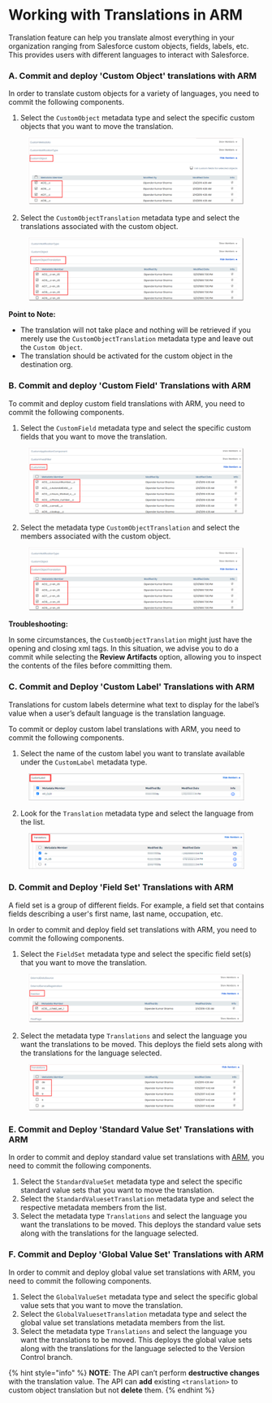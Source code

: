 # Working with Translations in ARM

Translation feature can help you translate almost everything in your organization ranging from Salesforce custom objects, fields, labels, etc. This provides users with different languages to interact with Salesforce.

### A. Commit and deploy 'Custom Object' translations with ARM <a href="#a-commit-and-deploy-custom-object-translations-with-arm" id="a-commit-and-deploy-custom-object-translations-with-arm"></a>

In order to translate custom objects for a variety of languages, you need to commit the following components.

1. Select the `CustomObject` metadata type and select the specific custom objects that you want to move the translation.

<figure><img src="../../../../.gitbook/assets/image (2) (1) (1) (1) (1) (1) (1) (1) (1) (1) (1) (1) (1) (1) (1) (1) (1) (1) (1) (1) (1) (1) (1) (1) (1) (1) (1) (1) (1) (1) (1) (1) (1) (1) (1) (1).png" alt=""><figcaption></figcaption></figure>

2. Select the `CustomObjectTranslation` metadata type and select the translations associated with the custom object.

<figure><img src="../../../../.gitbook/assets/image (3) (1) (1) (1) (1) (1) (1) (1) (1) (1) (1) (1) (1) (1) (1) (1) (1) (1) (1) (1) (1) (1) (1) (1) (1) (1) (1) (1) (1) (1) (1).png" alt=""><figcaption></figcaption></figure>

**Point to Note:**

* The translation will not take place and nothing will be retrieved if you merely use the `CustomObjectTranslation` metadata type and leave out the `Custom Object`.
* The translation should be activated for the custom object in the destination org.

### B. Commit and deploy 'Custom Field' Translations with ARM <a href="#b-commit-and-deploy-custom-field-translations-with-arm" id="b-commit-and-deploy-custom-field-translations-with-arm"></a>

To commit and deploy custom field translations with ARM, you need to commit the following components.

1. Select the `CustomField` metadata type and select the specific custom fields that you want to move the translation.

<figure><img src="../../../../.gitbook/assets/image (4) (1) (1) (1) (1) (1) (1) (1) (1) (1) (1) (1) (1) (1) (1) (1) (1) (1) (1) (1) (1) (1) (1) (1) (1) (1) (1).png" alt=""><figcaption></figcaption></figure>

2. Select the metadata type `CustomObjectTranslation` and select the members associated with the custom object.

<figure><img src="../../../../.gitbook/assets/image (5) (1) (1) (1) (1) (1) (1) (1) (1) (1) (1) (1) (1) (1) (1) (1) (1) (1) (1) (1) (1) (1) (1) (1) (1) (1) (1) (1).png" alt=""><figcaption></figcaption></figure>

**Troubleshooting:**

In some circumstances, the `CustomObjectTranslation` might just have the opening and closing xml tags. In this situation, we advise you to do a commit while selecting the **Review Artifacts** option, allowing you to inspect the contents of the files before committing them.

### C. Commit and Deploy 'Custom Label' Translations with ARM <a href="#c-commit-and-deploy-custom-label-translations-with-arm" id="c-commit-and-deploy-custom-label-translations-with-arm"></a>

Translations for custom labels determine what text to display for the label’s value when a user’s default language is the translation language.

To commit or deploy custom label translations with ARM, you need to commit the following components.

1. Select the name of the custom label you want to translate available under the `CustomLabel` metadata type.

<figure><img src="../../../../.gitbook/assets/image (6) (1) (1) (1) (1) (1) (1) (1) (1) (1) (1) (1) (1) (1) (1) (1) (1) (1) (1) (1) (1) (1) (1) (1).png" alt=""><figcaption></figcaption></figure>

2. Look for the `Translation` metadata type and select the language from the list.

<figure><img src="../../../../.gitbook/assets/image (7) (1) (1) (1) (1) (1) (1) (1) (1) (1) (1) (1) (1) (1) (1) (1) (1) (1) (1) (1) (1) (1).png" alt=""><figcaption></figcaption></figure>

### D. Commit and Deploy 'Field Set' Translations with ARM <a href="#d-commit-and-deploy-field-set-translations-with-arm" id="d-commit-and-deploy-field-set-translations-with-arm"></a>

A field set is a group of different fields. For example, a field set that contains fields describing a user's first name, last name, occupation, etc.

In order to commit and deploy field set translations with ARM, you need to commit the following components.

1. Select the `FieldSet` metadata type and select the specific field set(s) that you want to move the translation.

<figure><img src="../../../../.gitbook/assets/image (8) (1) (1) (1) (1) (1) (1) (1) (1) (1) (1) (1) (1) (1) (1) (1) (1) (1) (1) (1) (1) (1).png" alt=""><figcaption></figcaption></figure>

2. Select the metadata type `Translations` and select the language you want the translations to be moved. This deploys the field sets along with the translations for the language selected.

<figure><img src="../../../../.gitbook/assets/image (9) (1) (1) (1) (1) (1) (1) (1) (1) (1) (1) (1) (1) (1) (1) (1) (1) (1) (1) (1).png" alt=""><figcaption></figcaption></figure>

### E. Commit and Deploy 'Standard Value Set' Translations with ARM <a href="#e-commit-and-deploy-standard-value-set-translations-with-arm" id="e-commit-and-deploy-standard-value-set-translations-with-arm"></a>

In order to commit and deploy standard value set translations with [ARM](https://www.autorabit.com/products/automated-release-management/), you need to commit the following components.

1. Select the `StandardValueSet` metadata type and select the specific standard value sets that you want to move the translation.
2. Select the `StandardValuesetTranslation` metadata type and select the respective metadata members from the list.
3. Select the metadata type `Translations` and select the language you want the translations to be moved. This deploys the standard value sets along with the translations for the language selected.

### F. Commit and Deploy 'Global Value Set' Translations with ARM <a href="#f-commit-and-deploy-global-value-set-translations-with-arm" id="f-commit-and-deploy-global-value-set-translations-with-arm"></a>

In order to commit and deploy global value set translations with ARM, you need to commit the following components.

1. Select the `GlobalValueSet` metadata type and select the specific global value sets that you want to move the translation.
2. Select the `GlobalValuesetTranslation` metadata type and select the global value set translations metadata members from the list.
3. Select the metadata type `Translations` and select the language you want the translations to be moved. This deploys the global value sets along with the translations for the language selected to the Version Control branch.



{% hint style="info" %}
**NOTE**: The API can’t perform **destructive changes** with the translation value. The API can **add** existing `<translation>` to custom object translation but not **delete** them.
{% endhint %}



